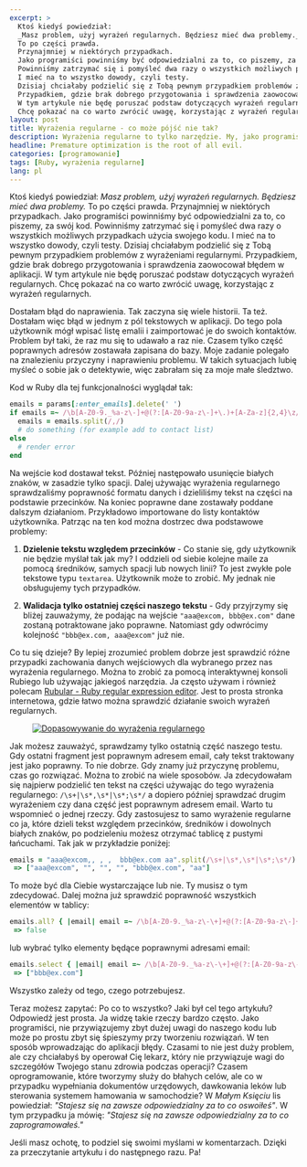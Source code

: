 ```yaml
---
excerpt: >
  Ktoś kiedyś powiedział:
  _Masz problem, użyj wyrażeń regularnych. Będziesz mieć dwa problemy._
  To po części prawda.
  Przynajmniej w niektórych przypadkach.
  Jako programiści powinniśmy być odpowiedzialni za to, co piszemy, za swój kod.
  Powinniśmy zatrzymać się i pomyśleć dwa razy o wszystkich możliwych przypadkach użycia swojego kodu.
  I mieć na to wszystko dowody, czyli testy.
  Dzisiaj chciałaby podzielić się z Tobą pewnym przypadkiem problemów z wyrażeniami regularnymi.
  Przypadkiem, gdzie brak dobrego przygotowania i sprawdzenia zaowocował błędem w aplikacji.
  W tym artykule nie będę poruszać podstaw dotyczących wyrażeń regularnych.
  Chcę pokazać na co warto zwrócić uwagę, korzystając z wyrażeń regularnych.
layout: post
title: Wyrażenia regularne - co może pójść nie tak?
description: Wyrażenia regularne to tylko narzędzie. My, jako programiści, musimy używać ich odpowiedzialnie.
headline: Premature optimization is the root of all evil.
categories: [programowanie]
tags: [Ruby, wyrażenia regularne]
lang: pl
---
```


Ktoś kiedyś powiedział: _Masz problem, użyj wyrażeń regularnych. Będziesz mieć dwa problemy._ To po części prawda. Przynajmniej w niektórych przypadkach. Jako programiści powinniśmy być odpowiedzialni za to, co piszemy, za swój kod. Powinniśmy zatrzymać się i pomyśleć dwa razy o wszystkich możliwych przypadkach użycia swojego kodu. I mieć na to wszystko dowody, czyli testy. Dzisiaj chciałabym podzielić się z Tobą pewnym przypadkiem problemów z wyrażeniami regularnymi. Przypadkiem, gdzie brak dobrego przygotowania i sprawdzenia zaowocował błędem w aplikacji. W tym artykule nie będę poruszać podstaw dotyczących wyrażeń regularnych. Chcę pokazać na co warto zwrócić uwagę, korzystając z wyrażeń regularnych.

Dostałam błąd do naprawienia. Tak zaczyna się wiele historii. Ta też. Dostałam więc błąd w jednym z pól tekstowych w aplikacji. Do tego pola użytkownik mógł wpisać listę emalii i zaimportować je do swoich kontaktów. Problem był taki, że raz mu się to udawało a raz nie. Czasem tylko część poprawnych adresów zostawała zapisana do bazy. Moje zadanie polegało na znalezieniu przyczyny i naprawieniu problemu. W takich sytuacjach lubię myśleć o sobie jak o detektywie, więc zabrałam się za moje małe śledztwo.

Kod w Ruby dla tej funkcjonalności wyglądał tak:

```ruby
emails = params[:enter_emails].delete(' ')
if emails =~ /\b[A-Z0-9._%a-z\-]+@(?:[A-Z0-9a-z\-]+\.)+[A-Za-z]{2,4}\z/
  emails = emails.split(/,/)
  # do something (for example add to contact list)
else
  # render error
end
```

Na wejście kod dostawał tekst. Później następowało usunięcie białych znaków, w zasadzie tylko spacji. Dalej używając wyrażenia regularnego sprawdzaliśmy poprawność formatu danych i dzieliliśmy tekst na części na podstawie przecinków. Na koniec poprawne dane zostawały poddane dalszym działaniom. Przykładowo importowane do listy kontaktów użytkownika. Patrząc na ten kod można dostrzec dwa podstawowe problemy:

  1. **Dzielenie tekstu względem przecinków** - Co stanie się, gdy użytkownik nie będzie myślał tak jak my? I oddzieli od siebie kolejne maile za pomocą średników, samych spacji lub nowych linii? To jest zwykłe pole tekstowe typu `textarea`. Użytkownik może to zrobić. My jednak nie obsługujemy tych przypadków.

  2. **Walidacja tylko ostatniej części naszego tekstu** - Gdy przyjrzymy się bliżej zauważymy, że podając na wejście `"aaa@excom, bbb@ex.com"` dane zostaną potraktowane jako poprawne. Natomiast gdy odwrócimy kolejność `"bbb@ex.com, aaa@excom"` już nie.

Co tu się dzieje? By lepiej zrozumieć problem dobrze jest sprawdzić różne przypadki zachowania danych wejściowych dla wybranego przez nas wyrażenia regularnego. Można to zrobić za pomocą interaktywnej konsoli Rubiego lub używając jakiegoś narzędzia. Ja często używam i również polecam
[Rubular - Ruby regular expression editor](https://rubular.com/).
Jest to prosta stronka internetowa, gdzie łatwo można sprawdzić działanie swoich wyrażeń regularnych.

<figure>
  <a href="{{ site.baseurl_root }}/images/email-regular-expressions/rubular.png"><img src="{{ site.baseurl_root }}/images/email-regular-expressions/rubular.png" title="Rubular - wyrażenia regularne" alt="Dopasowywanie do wyrażenia regularnego"></a>
</figure>

Jak możesz zauważyć, sprawdzamy tylko ostatnią część naszego testu. Gdy ostatni fragment jest poprawnym adresem email, cały tekst traktowany jest jako poprawny. To nie dobrze. Gdy znamy już przyczynę problemu, czas go rozwiązać. Można to zrobić na wiele sposobów. Ja zdecydowałam się najpierw podzielić ten tekst na części używając do tego wyrażenia regularnego: `/\s+|\s*,\s*|\s*;\s*/` a dopiero później sprawdzać drugim wyrażeniem czy dana część jest poprawnym adresem email. Warto tu wspomnieć o jednej rzeczy. Gdy zastosujesz to samo wyrażenie regularne co ja, które dzieli tekst względem przecinków, średników i dowolnych białych znaków, po podzieleniu możesz otrzymać tablicę z pustymi łańcuchami. Tak jak w przykładzie poniżej:

```ruby
emails = "aaa@excom,, , ,  bbb@ex.com aa".split(/\s+|\s*,\s*|\s*;\s*/)
 => ["aaa@excom", "", "", "", "bbb@ex.com", "aa"]
```

To może być dla Ciebie wystarczające lub nie. Ty musisz o tym zdecydować. Dalej można już sprawdzić poprawność wszystkich elementów w tablicy:

```ruby
emails.all? { |email| email =~ /\b[A-Z0-9._%a-z\-\+]+@(?:[A-Z0-9a-z\-]+\.)+[A-Za-z]{2,4}\z/ }
 => false
```

lub wybrać tylko elementy będące poprawnymi adresami email:

```ruby
emails.select { |email| email =~ /\b[A-Z0-9._%a-z\-\+]+@(?:[A-Z0-9a-z\-]+\.)+[A-Za-z]{2,4}\z/ }
 => ["bbb@ex.com"]
```

Wszystko zależy od tego, czego potrzebujesz.

Teraz możesz zapytać: Po co to wszystko? Jaki był cel tego artykułu? Odpowiedź jest prosta. Ja widzę takie rzeczy bardzo często. Jako programiści, nie przywiązujemy zbyt dużej uwagi do naszego kodu lub może po prostu zbyt się śpieszymy przy tworzeniu rozwiązań. W ten sposób wprowadzając do aplikacji błędy. Czasami to nie jest duży problem, ale czy chciałabyś by operował Cię lekarz, który nie przywiązuje wagi do szczegółów Twojego stanu zdrowia podczas operacji? Czasem oprogramowanie, które tworzymy służy do błahych celów, ale co w przypadku wypełniania dokumentów urzędowych, dawkowania leków lub sterowania systemem hamowania w samochodzie? W _Małym Księciu_ lis powiedział: _"Stajesz się na zawsze odpowiedzialny za to co oswoiłeś"_. W tym przypadku ja mówię: _"Stajesz się na zawsze odpowiedzialny za to co zaprogramowałeś."_

Jeśli masz ochotę, to podziel się swoimi myślami w komentarzach. Dzięki za przeczytanie artykułu i do następnego razu. Pa!

